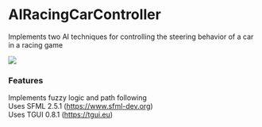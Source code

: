 # AIRacingCarController
Implements two AI techniques for controlling the steering behavior of a car in a racing game

<img src="https://img.shields.io/badge/language-C%2B%2B-8800A7.svg">

### Features
Implements fuzzy logic and path following  
Uses SFML 2.5.1 (https://www.sfml-dev.org)  
Uses TGUI 0.8.1 (https://tgui.eu)
